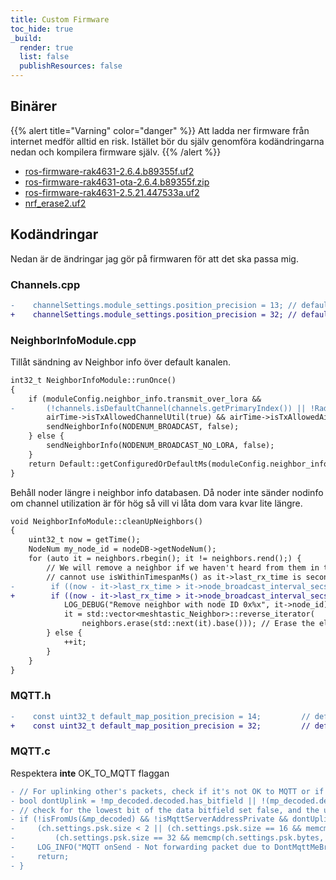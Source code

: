 ```yaml
---
title: Custom Firmware
toc_hide: true
_build:
  render: true
  list: false
  publishResources: false
---
```



## Binärer
{{% alert title="Varning" color="danger" %}}
Att ladda ner firmware från internet medför alltid en risk. Istället bör du själv genomföra kodändringarna nedan och kompilera firmware själv.
{{% /alert %}}
* [ros-firmware-rak4631-2.6.4.b89355f.uf2](/firmware/ros-firmware-rak4631-2.6.4.b89355f.uf2)
* [ros-firmware-rak4631-ota-2.6.4.b89355f.zip](/firmware/ros-firmware-rak4631-ota-2.6.4.b89355f.zip)
* [ros-firmware-rak4631-2.5.21.447533a.uf2](/firmware/ros-firmware-rak4631-2.5.21.447533a.uf2)
* [nrf_erase2.uf2](/firmware/nrf_erase2.uf2)

## Kodändringar
Nedan är de ändringar jag gör på firmwaren för att det ska passa mig.

### Channels.cpp
```diff
-    channelSettings.module_settings.position_precision = 13; // default to sending location on the primary channel
+    channelSettings.module_settings.position_precision = 32; // default to sending location on the primary channel
```

### NeighborInfoModule.cpp
Tillåt sändning av Neighbor info över default kanalen.
```diff
int32_t NeighborInfoModule::runOnce()
{
    if (moduleConfig.neighbor_info.transmit_over_lora &&
-       (!channels.isDefaultChannel(channels.getPrimaryIndex()) || !RadioInterface::uses_default_frequency_slot) &&
        airTime->isTxAllowedChannelUtil(true) && airTime->isTxAllowedAirUtil()) {
        sendNeighborInfo(NODENUM_BROADCAST, false);
    } else {
        sendNeighborInfo(NODENUM_BROADCAST_NO_LORA, false);
    }
    return Default::getConfiguredOrDefaultMs(moduleConfig.neighbor_info.update_interval, default_neighbor_info_broadcast_secs);
}
```

Behåll noder längre i neighbor info databasen. 
Då noder inte sänder nodinfo om channel utilization är för hög så vill vi låta dom vara kvar lite längre.
```diff
void NeighborInfoModule::cleanUpNeighbors()
{
    uint32_t now = getTime();
    NodeNum my_node_id = nodeDB->getNodeNum();
    for (auto it = neighbors.rbegin(); it != neighbors.rend();) {
        // We will remove a neighbor if we haven't heard from them in twice the broadcast interval
        // cannot use isWithinTimespanMs() as it->last_rx_time is seconds since 1970
-        if ((now - it->last_rx_time > it->node_broadcast_interval_secs * 2) && (it->node_id != my_node_id)) {
+        if ((now - it->last_rx_time > it->node_broadcast_interval_secs * 4) && (it->node_id != my_node_id)) {
            LOG_DEBUG("Remove neighbor with node ID 0x%x", it->node_id);
            it = std::vector<meshtastic_Neighbor>::reverse_iterator(
                neighbors.erase(std::next(it).base())); // Erase the element and update the iterator
        } else {
            ++it;
        }
    }
}
```

### MQTT.h
```diff
-    const uint32_t default_map_position_precision = 14;         // defaults to max. offset of ~1459m
+    const uint32_t default_map_position_precision = 32;         // defaults to max. offset of ~1459m

```

### MQTT.c
Respektera __inte__ OK_TO_MQTT flaggan
```diff
- // For uplinking other's packets, check if it's not OK to MQTT or if it's an older packet without the bitfield
- bool dontUplink = !mp_decoded.decoded.has_bitfield || !(mp_decoded.decoded.bitfield & BITFIELD_OK_TO_MQTT_MASK);
- // check for the lowest bit of the data bitfield set false, and the use of one of the default keys.
- if (!isFromUs(&mp_decoded) && !isMqttServerAddressPrivate && dontUplink &&
-     (ch.settings.psk.size < 2 || (ch.settings.psk.size == 16 && memcmp(ch.settings.psk.bytes, defaultpsk, 16)) ||
-         (ch.settings.psk.size == 32 && memcmp(ch.settings.psk.bytes, eventpsk, 32)))) {
-     LOG_INFO("MQTT onSend - Not forwarding packet due to DontMqttMeBro flag");
-     return;
- }
```